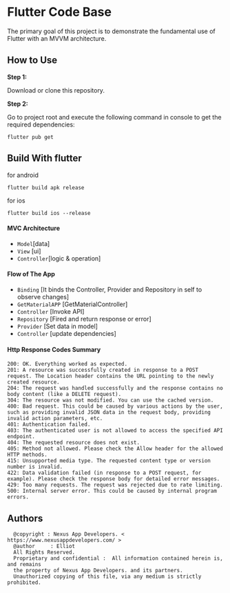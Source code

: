 # Flutter Code Base

The primary goal of this project is to demonstrate the fundamental use of Flutter with an MVVM architecture.


## How to Use

**Step 1:**

Download or clone this repository.

**Step 2:**

Go to project root and execute the following command in console to get the required dependencies:
```
flutter pub get
```


## Build With flutter

for android

```
flutter build apk release
```

for ios

```
flutter build ios --release

```


#### MVC Architecture

 - `Model`[data]
 - `View` [ui]
 - `Controller`[logic & operation]

#### Flow of The App

 - `Binding` [It binds the Controller, Provider and Repository in self to observe changes]
 - `GetMaterialAPP` [GetMaterialController]
 - `Controller` [Invoke API]
 - `Repository` [Fired and return response or error]
 - `Provider` [Set data in model]
 - `Controller` [update dependencies]

#### Http Response Codes Summary

    200: OK. Everything worked as expected.
    201: A resource was successfully created in response to a POST request. The Location header contains the URL pointing to the newly created resource.
    204: The request was handled successfully and the response contains no body content (like a DELETE request).
    304: The resource was not modified. You can use the cached version.
    400: Bad request. This could be caused by various actions by the user, such as providing invalid JSON data in the request body, providing invalid action parameters, etc.
    401: Authentication failed.
    403: The authenticated user is not allowed to access the specified API endpoint.
    404: The requested resource does not exist.
    405: Method not allowed. Please check the Allow header for the allowed HTTP methods.
    415: Unsupported media type. The requested content type or version number is invalid.
    422: Data validation failed (in response to a POST request, for example). Please check the response body for detailed error messages.
    429: Too many requests. The request was rejected due to rate limiting.
    500: Internal server error. This could be caused by internal program errors.

## Authors

```
  @copyright : Nexus App Developers. < https://www.nexusappdevelopers.com/ >
  @author     : Elliot
  All Rights Reserved.
  Proprietary and confidential :  All information contained herein is, and remains
  the property of Nexus App Developers. and its partners.
  Unauthorized copying of this file, via any medium is strictly prohibited.
```